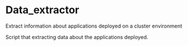 # Data_extractor
Extract information about applications deployed on a cluster environment

Script that extracting data about the applications deployed.
